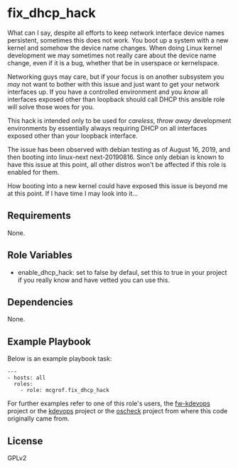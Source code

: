 fix_dhcp_hack
=============

What can I say, despite all efforts to keep network interface device
names persistent, sometimes this does not work. You boot up a system
with a new kernel and somehow the device name changes. When doing Linux
kernel development we may sometimes not really care about the device name
change, even if it is a bug, whether that be in userspace or kernelspace.

Networking guys may care, but if your focus is on another subsystem you *may*
not want to bother with this issue and just want to get your network interfaces
up. If you have a controlled environment and you *know* all interfaces exposed
other than loopback should call DHCP this ansible role will solve those woes
for you.

This hack is intended only to be used for *careless*, *throw away* development
environments by essentially always requiring DHCP on all interfaces exposed
other than your loopback interface.

The issue has been observed with debian testing as of August 16, 2019, and
then booting into linux-next next-20190816. Since only debian is known to
have this issue at this point, all other distros won't be affected if this
role is enabled for them.

How booting into a new kernel could have exposed this issue is beyond me at
this point. If I have time I may look into it...

Requirements
------------

None.

Role Variables
--------------

  * enable_dhcp_hack: set to false by defaul, set this to true in your
    project if you really know and have vetted you can use this.

Dependencies
------------

None.

Example Playbook
----------------

Below is an example playbook task:

```
---
- hosts: all
  roles:
    - role: mcgrof.fix_dhcp_hack
```

For further examples refer to one of this role's users, the
[fw-kdevops](https://github.com/mcgrof/fw-kdevops) project or the
[kdevops](https://github.com/mcgrof/kdevops) project or the
[oscheck](https://github.com/mcgrof/oscheck) project from where
this code originally came from.

License
-------

GPLv2
